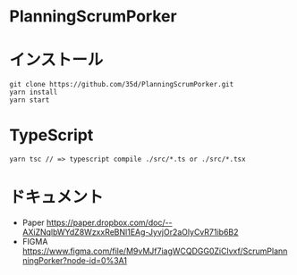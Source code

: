 # PlanningScrumPorker

# インストール
```
git clone https://github.com/35d/PlanningScrumPorker.git
yarn install
yarn start
```

# TypeScript
```
yarn tsc // => typescript compile ./src/*.ts or ./src/*.tsx
```

# ドキュメント
- Paper https://paper.dropbox.com/doc/--AXiZNqlbWYdZ8WzxxReBNl1EAg-JyvjOr2aOlyCvR71ib6B2
- FIGMA https://www.figma.com/file/M9vMJf7iagWCQDGG0ZiClvxf/ScrumPlannningPorker?node-id=0%3A1
